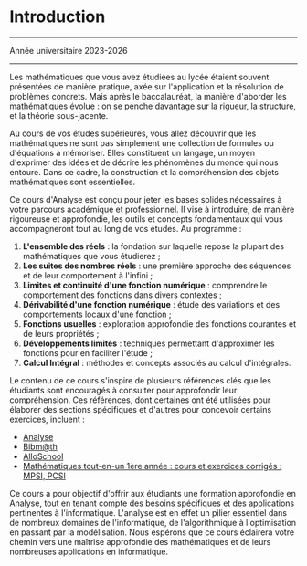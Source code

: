 Introduction
============================

---

Année universitaire 2023-2026

---

Les mathématiques que vous avez étudiées au lycée étaient souvent présentées de manière pratique, axée sur l'application et la résolution de problèmes concrets. Mais après le baccalauréat, la manière d'aborder les mathématiques évolue : on se penche davantage sur la rigueur, la structure, et la théorie sous-jacente.

Au cours de vos études supérieures, vous allez découvrir que les mathématiques ne sont pas simplement une collection de formules ou d'équations à mémoriser. Elles constituent un langage, un moyen d'exprimer des idées et de décrire les phénomènes du monde qui nous entoure. Dans ce cadre, la construction et la compréhension des objets mathématiques sont essentielles.

Ce cours d'Analyse est conçu pour jeter les bases solides nécessaires à votre parcours académique et professionnel. Il vise à introduire, de manière rigoureuse et approfondie, les outils et concepts fondamentaux qui vous accompagneront tout au long de vos études. Au programme :

1. **L'ensemble des réels** : la fondation sur laquelle repose la plupart des mathématiques que vous étudierez ;
2. **Les suites des nombres réels** : une première approche des séquences et de leur comportement à l'infini ;
3. **Limites et continuité d'une fonction numérique** : comprendre le comportement des fonctions dans divers contextes ;
4. **Dérivabilité d'une fonction numérique** : étude des variations et des comportements locaux d'une fonction ;
5. **Fonctions usuelles** : exploration approfondie des fonctions courantes et de leurs propriétés ;
6. **Développements limités** : techniques permettant d'approximer les fonctions pour en faciliter l'étude ;
7. **Calcul Intégral** : méthodes et concepts associés au calcul d'intégrales.

Le contenu de ce cours s'inspire de plusieurs références clés que les étudiants sont encouragés à consulter pour approfondir leur compréhension. Ces références, dont certaines ont été utilisées pour élaborer des sections spécifiques et d'autres pour concevoir certains exercices, incluent :

- [Analyse](http://exo7.emath.fr/cours/livre-analyse-1.pdf)
- [Bibm@th](https://www.bibmath.net/)
- [AlloSchool](https://www.alloschool.com/section/4736)
- [Mathématiques tout-en-un 1ère année : cours et exercices corrigés : MPSI, PCSI](https://www.google.co.ma/books/edition/Math%C3%A9matiques_tout_en_un/8wFoHAAACAAJ?hl=en)



Ce cours a pour objectif d'offrir aux étudiants une formation approfondie en Analyse, tout en tenant compte des besoins spécifiques et des applications pertinentes à l'informatique. L'analyse est en effet un pilier essentiel dans de nombreux domaines de l'informatique, de l'algorithmique à l'optimisation en passant par la modélisation. Nous espérons que ce cours éclairera votre chemin vers une maîtrise approfondie des mathématiques et de leurs nombreuses applications en informatique.
